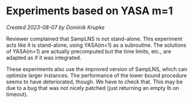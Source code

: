 # Experiments based on YASA m=1

*Created 2023-08-07 by Dominik Krupke*

Reviewer complained that SampLNS is not stand-alone.
This experiment acts like it is stand-alone, using YASA(m=1) as a subroutine.
The solutions of YASA(m=1) are actually precomputed but the time limits, etc., are adapted as if it was integrated.

These experiments also use the improved version of SampLNS, which can optimize larger instances.
The performance of the lower bound procedure seems to have deteriorated, though.
We have to check that. This may be due to a bug that was not nicely patched (just returning an empty lb on timeout).